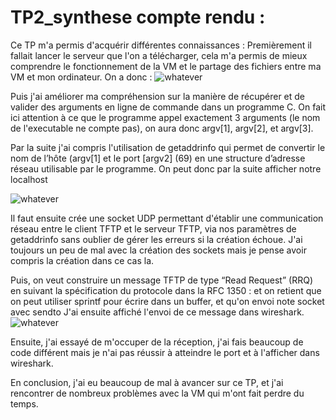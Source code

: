# TP2_synthese compte rendu :

Ce TP m'a permis d'acquérir différentes connaissances : 
Premièrement il fallait lancer le serveur que l'on a télécharger, cela m'a permis de mieux comprendre le fonctionnement de la VM et le partage des fichiers entre ma VM et mon ordinateur. On a donc : 
![whatever](tp22.png)

Puis j'ai améliorer ma compréhension sur la manière de récupérer et de valider des arguments en ligne de commande dans un programme C. On fait ici attention à ce que le programme appel exactement 3 arguments (le nom de l'executable ne compte pas), on aura donc argv[1], argv[2], et argv[3].

Par la suite j'ai compris l'utilisation de getaddrinfo qui permet de convertir le nom de l’hôte (argv[1] et le port [argv2] (69) en une structure d’adresse réseau utilisable par le programme.
On peut donc par la suite afficher notre localhost 

![whatever](tp23.png)

Il faut ensuite crée une socket UDP permettant d'établir une communication réseau entre le client TFTP et le serveur TFTP, via nos paramètres de getaddrinfo sans oublier de gérer les erreurs si la création échoue.
J'ai toujours un peu de mal avec la création des sockets mais je pense avoir compris la création dans ce cas la. 

Puis, on veut construire un message TFTP de type “Read Request” (RRQ) en suivant la spécification du protocole dans la RFC 1350 : et on retient que on peut utiliser sprintf pour écrire dans un buffer, et qu'on envoi note socket avec sendto 
J'ai ensuite affiché l'envoi de ce message dans wireshark. 
![whatever](tp21.png)


Ensuite, j'ai essayé de m'occuper de la réception, j'ai fais beaucoup de code différent mais je n'ai pas réussir à atteindre le port et à l'afficher dans wireshark.

En conclusion, j'ai eu beaucoup de mal à avancer sur ce TP, et j'ai rencontrer de nombreux problèmes avec la VM qui m'ont fait perdre du temps. 
